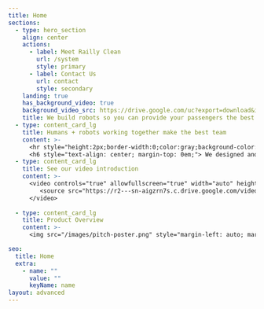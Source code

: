 ```yaml
---
title: Home
sections:
  - type: hero_section
    align: center
    actions:
      - label: Meet Railly Clean
        url: /system
        style: primary
      - label: Contact Us
        url: contact
        style: secondary
    landing: true
    has_background_video: true
    background_video_src: https://drive.google.com/uc?export=download&id=1jGmbBaAmvIsOR1LcP8xXF1bvEeZX09M3
    title: We build robots so you can provide your passengers the best travelling experience
  - type: content_card_lg
    title: Humans + robots working together make the best team
    content: >- 
      <hr style="height:2px;border-width:0;color:gray;background-color:gray">
      <h6 style="text-align: center; margin-top: 0em;"> We designed and built Railly Clean to automate routine cleaning activities so that the staff can focus on ensuring high-quality service for the passengers. </h4> 
  - type: content_card_lg
    title: See our video introduction
    content: >-
      <video controls="true" allowfullscreen="true" width="auto" height="auto" style="margin-left: auto; margin-right: auto; display: block;" >
         <source src="https://r2---sn-aigzrn7s.c.drive.google.com/videoplayback?expire=1617301961&ei=idllYPLLDZLegwP7xbCYCQ&ip=31.205.108.218&cp=QVRGWURfUFlUQlhPOkpwTkdEaGwwUWdkNGxGXzNEeUhFaXVOLVNNeXRDb0t0VmFRTnVZVVh4QU0&id=950661e3b0657e6f&itag=37&source=webdrive&requiressl=yes&mh=PV&mm=32&mn=sn-aigzrn7s&ms=su&mv=u&mvi=2&pl=22&ttl=transient&susc=dr&driveid=1Gb-Q1ix7-RMMNkZVAShg4FwB4-gFggzv&app=explorer&mime=video/mp4&vprv=1&prv=1&dur=305.040&lmt=1617283996776370&mt=1617286837&sparams=expire,ei,ip,cp,id,itag,source,requiressl,ttl,susc,driveid,app,mime,vprv,prv,dur,lmt&sig=AOq0QJ8wRAIgJpLREZNJaCbqVYl2gOBGf6f3DJoUFjlJ4C3One8Ipd0CICS-iDInyPdsP6EqqzWG8RCG5GLTTAuyt-dzFLrqRUXC&lsparams=mh,mm,mn,ms,mv,mvi,pl&lsig=AG3C_xAwRQIgZysiuWSwqpDM63ivKyDHBd8xxX2TAwojkviWgg97Fm4CIQCzqrW6VA-vnU7TI-EfDJ1bHjc9nZrRXjnCGaQ7wCW1Dg==&cpn=y-LX2ROi1kKt8ZZg&c=WEB_EMBEDDED_PLAYER&cver=1.20210330.1.0" type="video/mp4">
      </video>
      
  - type: content_card_lg
    title: Product Overview
    content: >-
      <img src="/images/pitch-poster.png" style="margin-left: auto; margin-right: auto; display: block;">

seo:
  title: Home
  extra:
    - name: ""
      value: ""
      keyName: name
layout: advanced
---
```

